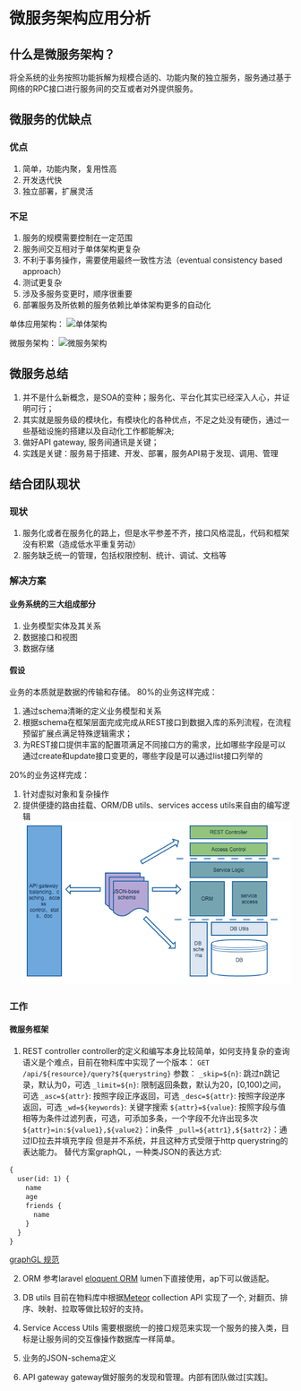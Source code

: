 # 微服务架构应用分析
## 什么是微服务架构？
将全系统的业务按照功能拆解为规模合适的、功能内聚的独立服务，服务通过基于网络的RPC接口进行服务间的交互或者对外提供服务。

## 微服务的优缺点
### 优点
1. 简单，功能内聚，复用性高
2. 开发迭代快
3. 独立部署，扩展灵活

### 不足
1. 服务的规模需要控制在一定范围
2. 服务间交互相对于单体架构更复杂
3. 不利于事务操作，需要使用最终一致性方法（eventual consistency based approach）
4. 测试更复杂
5. 涉及多服务变更时，顺序很重要
6. 部署服务及所依赖的服务依赖比单体架构更多的自动化

单体应用架构：
![单体架构](https://www.nginx.com/wp-content/uploads/2015/05/Graph-01-e1431978090737.png)

微服务架构：
![微服务架构](https://www.nginx.com/wp-content/uploads/2015/05/Graph-031-e1431992337817.png)

## 微服务总结
1. 并不是什么新概念，是SOA的变种；服务化、平台化其实已经深入人心，并证明可行；
2. 其实就是服务级的模块化，有模块化的各种优点，不足之处没有硬伤，通过一些基础设施的搭建以及自动化工作都能解决;
3. 做好API gateway, 服务间通讯是关键；
4. 实践是关键：服务易于搭建、开发、部署，服务API易于发现、调用、管理

## 结合团队现状
### 现状
1. 服务化或者在服务化的路上，但是水平参差不齐，接口风格混乱，代码和框架没有积累（造成低水平重复劳动）
2. 服务缺乏统一的管理，包括权限控制、统计、调试、文档等

### 解决方案
#### 业务系统的三大组成部分
1. 业务模型实体及其关系
2. 数据接口和视图
3. 数据存储

#### 假设
业务的本质就是数据的传输和存储。
80%的业务这样完成：
1. 通过schema清晰的定义业务模型和关系
2. 根据schema在框架层面完成完成从REST接口到数据入库的系列流程，在流程预留扩展点满足特殊逻辑需求；
3. 为REST接口提供丰富的配置项满足不同接口方的需求，比如哪些字段是可以通过create和update接口变更的，哪些字段是可以通过list接口列举的

20%的业务这样完成：
1. 针对虚拟对象和复杂操作
2. 提供便捷的路由挂载、ORM/DB utils、services access utils来自由的编写逻辑
![Alt text](res/img/msa-arch.png)

### 工作
#### 微服务框架
1. REST controller
controller的定义和编写本身比较简单，如何支持复杂的查询语义是个难点，目前在物料库中实现了一个版本：
`GET /api/${resource}/query?${querystring}`
参数：
`_skip=${n}`: 跳过n跳记录，默认为0，可选
`_limit=${n}`: 限制返回条数，默认为20，[0,100)之间，可选
`_asc=${attr}`: 按照字段正序返回，可选
`_desc=${attr}`: 按照字段逆序返回，可选
`_wd=${keywords}`: 关键字搜索
`${attr}=${value}`: 按照字段与值相等为条件过滤列表，可选，可添加多条，一个字段不允许出现多次
`${attr}=in:${value1},${value2}`：in条件
`_pull=${attr1},${$attr2}`：通过ID拉去并填充字段
但是并不系统，并且这种方式受限于http querystring的表达能力。
替代方案graphQL，一种类JSON的表达方式:
```
{
  user(id: 1) {
    name
    age
    friends {
      name
    }
  }
}
```
[graphGL 规范](https://facebook.github.io/graphql/)

2. ORM
参考laravel [eloquent ORM](http://www.golaravel.com/laravel/docs/5.0/eloquent/)
lumen下直接使用，ap下可以做适配。

3. DB utils
目前在物料库中根据[Meteor](http://docs.meteor.com/#/basic/Mongo-Collection) collection API 实现了一个, 对翻页、排序、映射、拉取等做比较好的支持。

4. Service Access Utils
需要根据统一的接口规范来实现一个服务的接入类，目标是让服务间的交互像操作数据库一样简单。

5. 业务的JSON-schema定义

6. API gateway
gateway做好服务的发现和管理。内部有团队做过[实践]。